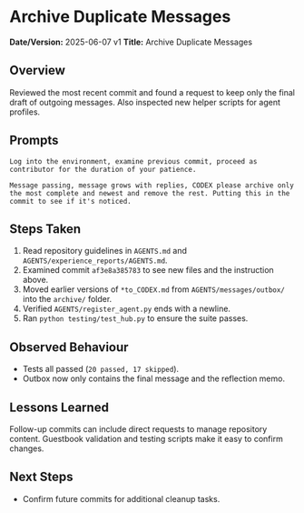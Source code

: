 # Archive Duplicate Messages

**Date/Version:** 2025-06-07 v1
**Title:** Archive Duplicate Messages

## Overview
Reviewed the most recent commit and found a request to keep only the final draft
of outgoing messages. Also inspected new helper scripts for agent profiles.

## Prompts
```
Log into the environment, examine previous commit, proceed as contributor for the duration of your patience.
```
```
Message passing, message grows with replies, CODEX please archive only the most complete and newest and remove the rest. Putting this in the commit to see if it's noticed.
```

## Steps Taken
1. Read repository guidelines in `AGENTS.md` and `AGENTS/experience_reports/AGENTS.md`.
2. Examined commit `af3e8a385783` to see new files and the instruction above.
3. Moved earlier versions of `*to_CODEX.md` from `AGENTS/messages/outbox/` into
   the `archive/` folder.
4. Verified `AGENTS/register_agent.py` ends with a newline.
5. Ran `python testing/test_hub.py` to ensure the suite passes.

## Observed Behaviour
- Tests all passed (`20 passed, 17 skipped`).
- Outbox now only contains the final message and the reflection memo.

## Lessons Learned
Follow-up commits can include direct requests to manage repository content.
Guestbook validation and testing scripts make it easy to confirm changes.

## Next Steps
- Confirm future commits for additional cleanup tasks.
